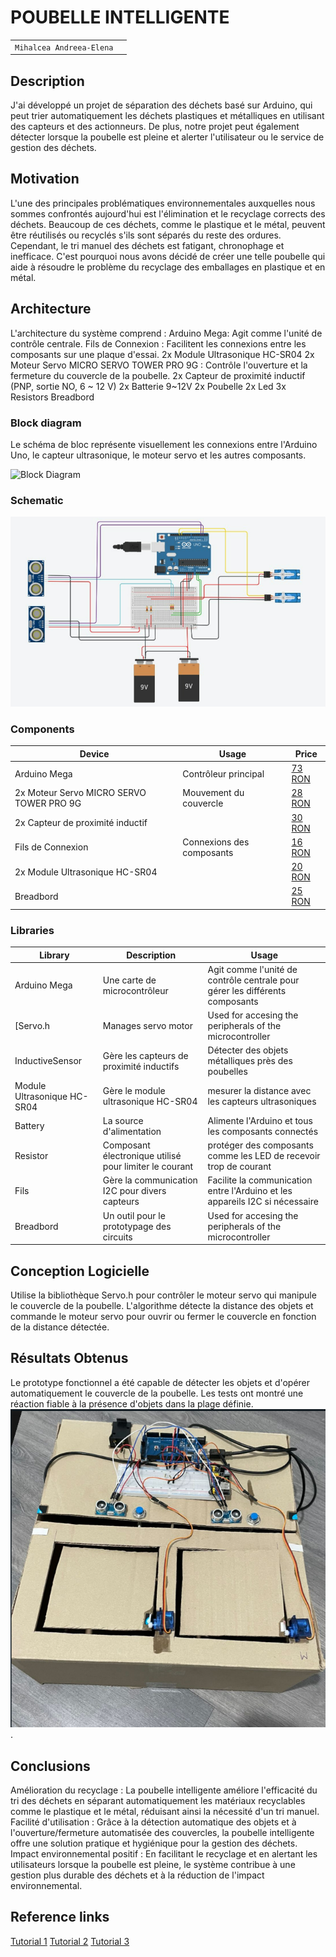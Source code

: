 # POUBELLE INTELLIGENTE


| | |
|-|-|
|`Mihalcea Andreea-Elena` | 


## Description
J'ai développé un projet de séparation des déchets basé sur Arduino, qui peut trier automatiquement les déchets plastiques et métalliques en utilisant des capteurs et des actionneurs. De plus, notre projet peut également détecter lorsque la poubelle est pleine et alerter l'utilisateur ou le service de gestion des déchets.

## Motivation
 L'une des principales problématiques environnementales auxquelles nous sommes confrontés aujourd'hui est l'élimination et le recyclage corrects des déchets. Beaucoup de ces déchets, comme le plastique et le métal, peuvent être réutilisés ou recyclés s'ils sont séparés du reste des ordures. Cependant, le tri manuel des déchets est fatigant, chronophage et inefficace. C'est pourquoi nous avons décidé de créer une telle poubelle qui aide à résoudre le problème du recyclage des emballages en plastique et en métal.

## Architecture
L'architecture du système comprend :
Arduino Mega: Agit comme l'unité de contrôle centrale.
Fils de Connexion : Facilitent les connexions entre les composants sur une plaque d'essai.
2x Module Ultrasonique HC-SR04
2x Moteur Servo MICRO SERVO TOWER PRO 9G : Contrôle l'ouverture et la fermeture du couvercle de la poubelle.
2x Capteur de proximité inductif (PNP, sortie NO, 6 ~ 12 V)
2x Batterie 9~12V
2x Poubelle
2x Led
3x Resistors
Breadbord

### Block diagram
Le schéma de bloc représente visuellement les connexions entre l'Arduino Uno, le capteur ultrasonique, le moteur servo et les autres composants.
<!-- Make sure the path to the picture is correct -->
![Block Diagram](block_diagram.jpg)

### Schematic

![Schematic](Schemeproiect/schema.png)

### Components


<!-- This is just an example, fill in with your actual components -->


| Device | Usage | Price |
|--------|--------|-------|
| Arduino Mega | Contrôleur principal | [73 RON](https://www.optimusdigital.ro/ro/compatibile-cu-arduino-mega/471-placa-de-dezvoltare-compatibila-cu-arduino-mega-2560-atmega2560-ch340.html?search_query=%09Placa+de+dezvoltare+compatibila+cu+Arduino+MEGA+2560+%28ATmega2560+++CH340%29&results=5) |
| 2x Moteur Servo MICRO SERVO TOWER PRO 9G | Mouvement du couvercle | [28 RON](https://www.optimusdigital.ro/ro/motoare-servomotoare/26-micro-servomotor-sg90.html?search_query=Micro+Servomotor+SG90+90%C2%B0&results=9) |
|2x Capteur de proximité inductif |  | [30 RON](https://cleste.ro/pro-signal-psg-jmp150mm-jumper-cable-male-to-male-connectors-150mm-length-pack-of-10-arduino-beaglebone-pachet.html) |
|Fils de Connexion | Connexions des composants | [16 RON](https://www.optimusdigital.ro/ro/senzori-senzori-de-distanta/3753-senzor-de-metal-normal-deschis-lj12a34zbx.html?search_query=Senzor+Inductiv+de+Proximitate+LJ12A34Z%2FBX&results=1) |
|2x Module Ultrasonique HC-SR04|  | [20 RON](https://ardushop.ro/ro/electronica/47-modul-senzor-ultrasonic-detector-distanta.html?search_query=Ultrasonic&results=5) |
| Breadbord|  | [25 RON](https://ardushop.ro/ro/electronica/163-kit-breadboard830-65xfire-jumper-sursa-alimentare-335v.html) |

### Libraries

<!-- This is just an example, fill in the table with your actual components -->

| Library | Description | Usage |
|---------|-------------|-------|
| Arduino Mega | Une carte de microcontrôleur|Agit comme l'unité de contrôle centrale pour gérer les différents composants  |
| [Servo.h | Manages servo motor | Used for accesing the peripherals of the microcontroller  |
| InductiveSensor | Gère les capteurs de proximité inductifs | Détecter des objets métalliques près des poubelles |
| Module Ultrasonique HC-SR04|Gère le module ultrasonique HC-SR04 |mesurer la distance avec les capteurs ultrasoniques  |
| Battery | La source d'alimentation | Alimente l'Arduino et tous les composants connectés  |
| Resistor | Composant électronique utilisé pour limiter le courant | protéger des composants comme les LED de recevoir trop de courant |
| Fils | Gère la communication I2C pour divers capteurs |Facilite la communication entre l'Arduino et les appareils I2C si nécessaire |
| Breadbord | Un outil pour le prototypage des circuits | Used for accesing the peripherals of the microcontroller  |



## Conception Logicielle
Utilise la bibliothèque Servo.h pour contrôler le moteur servo qui manipule le couvercle de la poubelle. L'algorithme détecte la distance des objets et commande le moteur servo pour ouvrir ou fermer le couvercle en fonction de la distance détectée.


## Résultats Obtenus
Le prototype fonctionnel a été capable de détecter les objets et d'opérer automatiquement le couvercle de la poubelle. Les tests ont montré une réaction fiable à la présence d'objets dans la plage définie.
![Résultats Obtenus](Schemeproiect/Schemeproiect/pozaproiect.png).



## Conclusions
Amélioration du recyclage : La poubelle intelligente améliore l'efficacité du tri des déchets en séparant automatiquement les matériaux recyclables comme le plastique et le métal, réduisant ainsi la nécessité d'un tri manuel.
Facilité d'utilisation : Grâce à la détection automatique des objets et à l'ouverture/fermeture automatisée des couvercles, la poubelle intelligente offre une solution pratique et hygiénique pour la gestion des déchets.
Impact environnemental positif : En facilitant le recyclage et en alertant les utilisateurs lorsque la poubelle est pleine, le système contribue à une gestion plus durable des déchets et à la réduction de l'impact environnemental.


## Reference links

<!-- Fill in with appropriate links and link titles -->

[Tutorial 1](https://www.youtube.com/watch?v=LIy0Gwm06-M&ab_channel=SKCETECE01)
[Tutorial 2](https://youtu.be/9yrP1CZN3Ds?si=0rI5M6pl-R9oE0Vp)
[Tutorial 3](https://www.insightfulinkwalk.com/2019/08/arduino-trash-separation-project.html)



